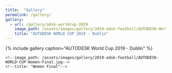 ```yaml
---
title:  "Gallery"
permalink: /gallery/
gallery:
  - url: /gallery/adsk-worldcup-2019
    image_path: /assets/images/gallery/2019-adsk-football/AUTODESK-World-Cup-2019-French-3-Players.jpg
    title: "AUTODESK WORLD CUP 2019 - Dublin"
---
```


{% include gallery caption="AUTODESK World Cup 2019 - Dublin" %}

  <!--- url: /assets/images/gallery/2019-adsk-football/AUTODESK-WORLD-CUP-Women-Final.jpg-->
    <!--image_path: /assets/images/gallery/2019-adsk-football/AUTODESK-WORLD-CUP-Women-Final.jpg-->
    <!--title: "Women Final"-->
